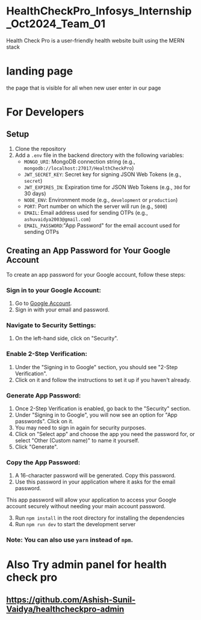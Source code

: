 # HealthCheckPro_Infosys_Internship_Oct2024_Team_01
Health Check Pro is a user-friendly health website built using the MERN stack

# landing page 
the page that is visible for all when new user enter in our page

# For Developers

## Setup

1. Clone the repository
2. Add a `.env` file in the backend directory with the following variables:
   - `MONGO_URI`: MongoDB connection string (e.g., `mongodb://localhost:27017/HealthCheckPro`)
   - `JWT_SECRET_KEY`: Secret key for signing JSON Web Tokens (e.g., `secret`)
   - `JWT_EXPIRES_IN`: Expiration time for JSON Web Tokens (e.g., `30d` for 30 days)
   - `NODE_ENV`: Environment mode (e.g., `development` or `production`)
   - `PORT`: Port number on which the server will run (e.g., `5000`)
   - `EMAIL`: Email address used for sending OTPs (e.g., `ashuvaidya2003@gmail.com`)
   - `EMAIL_PASSWORD`:"App Password" for the email account used for sending OTPs 
  ## Creating an App Password for Your Google Account

To create an app password for your Google account, follow these steps:

### Sign in to your Google Account:

1. Go to [Google Account](https://myaccount.google.com/).
2. Sign in with your email and password.

### Navigate to Security Settings:

1. On the left-hand side, click on "Security".

### Enable 2-Step Verification:

1. Under the "Signing in to Google" section, you should see "2-Step Verification". 
2. Click on it and follow the instructions to set it up if you haven't already.

### Generate App Password:

1. Once 2-Step Verification is enabled, go back to the "Security" section.
2. Under "Signing in to Google", you will now see an option for "App passwords". Click on it.
3. You may need to sign in again for security purposes.
4. Click on "Select app" and choose the app you need the password for, or select "Other (Custom name)" to name it yourself.
5. Click "Generate".

### Copy the App Password:

1. A 16-character password will be generated. Copy this password.
2. Use this password in your application where it asks for the email password.

This app password will allow your application to access your Google account securely without needing your main account password.

3. Run `npm install` in the root directory for installing the dependencies
4. Run `npm run dev` to start the development server

### Note: You can also use `yarn` instead of `npm`.

# Also Try admin panel for health check pro
## https://github.com/Ashish-Sunil-Vaidya/healthcheckpro-admin
